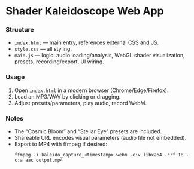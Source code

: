 # Shader Kaleidoscope Web App

### Structure
- `index.html` — main entry, references external CSS and JS.
- `style.css` — all styling.
- `main.js` — logic: audio loading/analysis, WebGL shader visualization, presets, recording/export, UI wiring.

### Usage
1. Open `index.html` in a modern browser (Chrome/Edge/Firefox).
2. Load an MP3/WAV by clicking or dragging.
3. Adjust presets/parameters, play audio, record WebM.

### Notes
- The “Cosmic Bloom” and “Stellar Eye” presets are included.
- Shareable URL encodes visual parameters (audio file not embedded).
- Export to MP4 with ffmpeg if desired:
  ```
  ffmpeg -i kaleido_capture_<timestamp>.webm -c:v libx264 -crf 18 -c:a aac output.mp4
  ```
